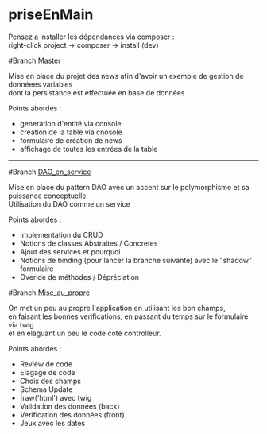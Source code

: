 priseEnMain
===========
Pensez a installer les dépendances via composer :  
right-click project -> composer -> install (dev)  

#Branch [Master](https://github.com/loicAtSimplon/priseEnMain_Symfony/tree/master)    

Mise en place du projet des news afin d'avoir un exemple de gestion de donnéees variables  
dont la persistance est effectuée en base de données  

Points abordés :  
  * generation d'entité via console  
  * création de la table via cnosole  
  * formulaire de création de news  
  * affichage de toutes les entrées de la table  

---

#Branch [DAO_en_service](https://github.com/loicAtSimplon/priseEnMain_Symfony/tree/DAO_en_service)  

Mise en place du pattern DAO avec un accent sur le polymorphisme et sa puissance conceptuelle  
Utilisation du DAO comme un service  

Points abordés :  
  * Implementation du CRUD  
  * Notions de classes Abstraites / Concretes  
  * Ajout des services et pourquoi   
  * Notions de binding (pour lancer la branche suivante) avec le "shadow" formulaire  
  * Overide de méthodes / Dépréciation   

#Branch [Mise_au_propre](https://github.com/loicAtSimplon/priseEnMain_Symfony/tree/Mise_au_propre)  

On met un peu au propre l'application en utilisant les bon champs,  
en faisant les bonnes verifications, en passant du temps sur le formulaire via twig  
et en élaguant un peu le code coté controlleur.

Points abordés :  
  * Review de code  
  * Elagage de code  
  * Choix des champs  
  * Schema Update  
  * |raw('html') avec twig
  * Validation des données (back)  
  * Verification des données (front)  
  * Jeux avec les dates
